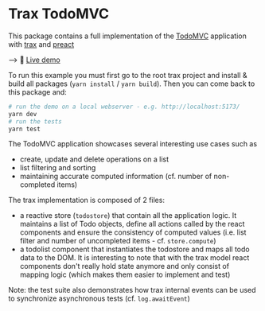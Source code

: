 # Trax TodoMVC

This package contains a full implementation of the [TodoMVC] application with [trax] and [preact]

--> 🚀 [Live demo][demo]

To run this example you must first go to the root trax project and install & build all packages (```yarn install``` / ```yarn build```). Then you can come back to this package and:
```bash
# run the demo on a local webserver - e.g. http://localhost:5173/
yarn dev
# run the tests
yarn test
```

The TodoMVC application showcases several interesting use cases such as
- create, update and delete operations on a list
- list filtering and sorting
- maintaining accurate computed information (cf. number of non-completed items)

The trax implementation is composed of 2 files:

- a reactive store (```todostore```) that contain all the application logic. It maintains a list of Todo objects, define all actions called by the react components and ensure the consistency of computed values (i.e. list filter and number of uncompleted items - cf. ```store.compute```)
- a todolist component that instantiates the todostore and maps all todo data to the DOM. It is interesting to note that with the trax model react components don't really hold state anymore and only consist of mapping logic (which makes them easier to implement and test)


Note: the test suite also demonstrates how trax internal events can be used to synchronize asynchronous tests (cf. ```log.awaitEvent```)

[trax]: https://github.com/traxjs/trax
[react]: https://reactjs.org/
[preact]: https://preactjs.com/
[TodoMVC]: https://todomvc.com/
[demo]: https://traxjs.github.io/todomvc/
